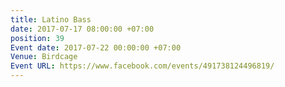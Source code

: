```yaml
---
title: Latino Bass
date: 2017-07-17 08:00:00 +07:00
position: 39
Event date: 2017-07-22 00:00:00 +07:00
Venue: Birdcage
Event URL: https://www.facebook.com/events/491738124496819/
---
```


